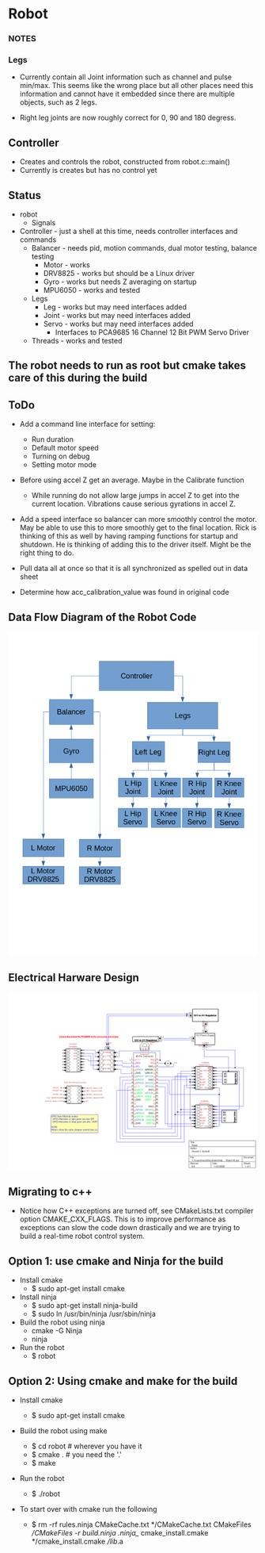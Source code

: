 # Robot

### NOTES

### Legs

- Currently contain all Joint information such as channel and pulse
  min/max.  This seems like the wrong place but all other places need
  this information and cannot have it embedded since there are
  multiple objects, such as 2 legs.

- Right leg joints are now roughly correct for 0, 90 and 180 degress.

## Controller
- Creates and controls the robot, constructed from robot.c::main()
- Currently is creates but has no control yet

## Status
- robot
  - Signals
- Controller - just a shell at this time, needs controller interfaces and commands
  - Balancer - needs pid, motion commands, dual motor testing, balance testing
    - Motor - works
    - DRV8825 - works but should be a Linux driver
    - Gyro - works but needs Z averaging on startup
    - MPU6050 - works and tested
  - Legs
    - Leg - works but may need interfaces added
    - Joint - works but may need interfaces added
    - Servo - works but may need interfaces added
      - Interfaces to PCA9685 16 Channel 12 Bit PWM Servo Driver
  - Threads - works and tested

## The robot needs to run as root but cmake takes care of this during the build

## ToDo
- Add a command line interface for setting:
  - Run duration
  - Default motor speed
  - Turning on debug
  - Setting motor mode
- Before using accel Z get an average. Maybe in the Calibrate function
  - While running do not allow large jumps in accel Z to get into the
    current location. Vibrations cause serious gyrations in accel Z.
- Add a speed interface so balancer can more smoothly control the
  motor. May be able to use this to more smoothly get to the final
  location. Rick is thinking of this as well by having ramping
  functions for startup and shutdown. He is thinking of adding this to
  the driver itself. Might be the right thing to do.

- Pull data all at once so that it is all synchronized as spelled out
  in data sheet
- Determine how acc_calibration_value was found in original code

## Data Flow Diagram of the Robot Code
![Robot](Robot.png)

## Electrical Harware Design
![Robot-HW](Robot-HW.png)

## Migrating to c++
- Notice how C++ exceptions are turned off, see CMakeLists.txt
  compiler option CMAKE_CXX_FLAGS. This is to improve performance as
  exceptions can slow the code down drastically and we are trying to
  build a real-time robot control system.

## Option 1: use cmake and Ninja for the build
- Install cmake
  - $ sudo apt-get install cmake
- Install ninja
  - $ sudo apt-get install ninja-build
  - $ sudo ln /usr/bin/ninja /usr/sbin/ninja
- Build the robot using ninja
  - cmake -G Ninja
  - ninja
- Run the robot
  - $ robot

## Option 2: Using cmake and make for the build
- Install cmake
  - $ sudo apt-get install cmake
- Build the robot using make
  - $ cd robot # wherever you have it
  - $ cmake . # you need the '.'
  - $ make
- Run the robot
  - $ ./robot

- To start over with cmake run the following
  - $ rm -rf rules.ninja CMakeCache.txt */CMakeCache.txt CMakeFiles */CMakeFiles -r build.ninja .ninja_* cmake_install.cmake */cmake_install.cmake */lib*.a
